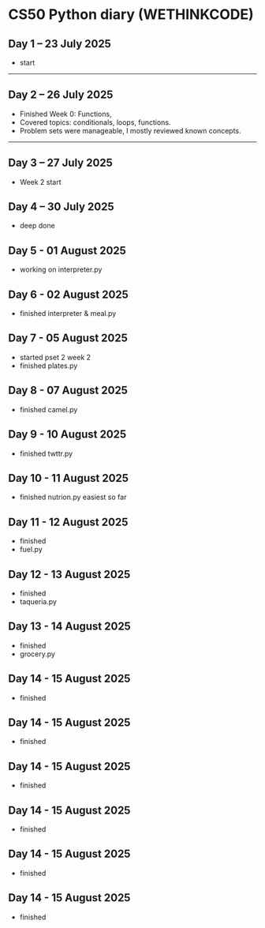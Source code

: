 # CS50 Python diary (WETHINKCODE)

## Day 1 – 23 July 2025

-   start

---

## Day 2 – 26 July 2025

-   Finished Week 0: Functions,
-   Covered topics: conditionals, loops, functions.
-   Problem sets were manageable, I mostly reviewed known concepts.

---

## Day 3 – 27 July 2025

-   Week 2 start

## Day 4 – 30 July 2025

-   deep done

## Day 5 - 01 August 2025

-   working on interpreter.py

## Day 6 - 02 August 2025

-   finished interpreter & meal.py

## Day 7 - 05 August 2025

-   started pset 2 week 2
-   finished plates.py

## Day 8 - 07 August 2025

-   finished camel.py

## Day 9 - 10 August 2025

-   finished twttr.py

## Day 10 - 11 August 2025

-   finished nutrion.py easiest so far

## Day 11 - 12 August 2025

-   finished
-   fuel.py

## Day 12 - 13 August 2025

-   finished
-   taqueria.py

## Day 13 - 14 August 2025

-   finished
-   grocery.py

## Day 14 - 15 August 2025

-   finished

## Day 14 - 15 August 2025

-   finished

## Day 14 - 15 August 2025

-   finished

## Day 14 - 15 August 2025

-   finished

## Day 14 - 15 August 2025

-   finished

## Day 14 - 15 August 2025

-   finished
